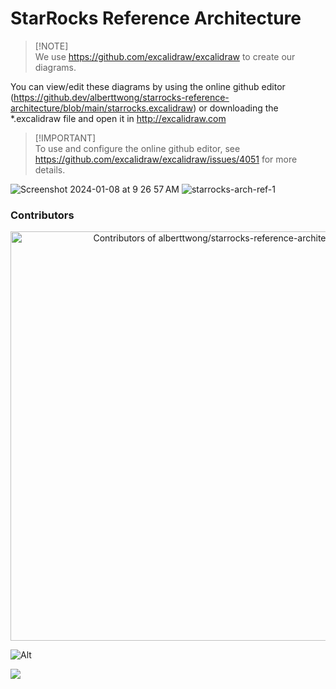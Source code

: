 # StarRocks Reference Architecture

> [!NOTE]\
> We use https://github.com/excalidraw/excalidraw to create our diagrams.

You can view/edit these diagrams by using the online github editor (https://github.dev/alberttwong/starrocks-reference-architecture/blob/main/starrocks.excalidraw) or downloading the *.excalidraw file and open it in http://excalidraw.com

> [!IMPORTANT]\
> To use and configure the online github editor, see https://github.com/excalidraw/excalidraw/issues/4051 for more details.

![Screenshot 2024-01-08 at 9 26 57 AM](https://github.com/alberttwong/starrocks-reference-architecture/assets/749093/65a7bf36-e8f9-42df-8518-f0b679ad157f)
![starrocks-arch-ref-1](https://github.com/alberttwong/starrocks-reference-architecture/assets/749093/d682e3f9-e5a2-49a6-923b-93fc012c9058)

### Contributors
<a href="https://next.ossinsight.io/widgets/official/compose-contributors?repo_id=703201259&limit=10" target="_blank" style="display: block" align="center">
  <picture>
    <source media="(prefers-color-scheme: dark)" srcset="https://next.ossinsight.io/widgets/official/compose-contributors/thumbnail.png?repo_id=703201259&limit=10&image_size=auto&color_scheme=dark" width="655" height="auto">
    <img alt="Contributors of alberttwong/starrocks-reference-architecture" src="https://next.ossinsight.io/widgets/official/compose-contributors/thumbnail.png?repo_id=703201259&limit=10&image_size=auto&color_scheme=light" width="655" height="auto">
  </picture>
</a>

![Alt](https://repobeats.axiom.co/api/embed/577a3cba2441746ba98d80ef6c82addfd5f5751a.svg "Repobeats analytics image")

<img referrerpolicy="no-referrer-when-downgrade" src="https://static.scarf.sh/a.png?x-pxid=a198b5a2-d537-46f0-be65-3ead1c138849" />
